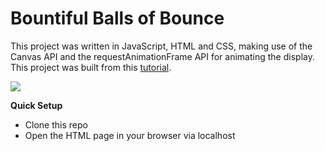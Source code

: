 # Bountiful Balls of Bounce

This project was written in JavaScript, HTML and CSS, making use of the Canvas API and the requestAnimationFrame API for animating the display. This project was built from this [tutorial](https://developer.mozilla.org/en-US/docs/Learn/JavaScript/Objects/Object_building_practice). 

![](https://media.giphy.com/media/hU9YKzMX6QH0hoTWap/giphy.gif)

**Quick Setup**
* Clone this repo
* Open the HTML page in your browser via localhost

